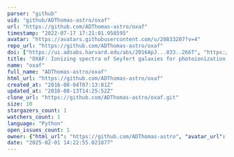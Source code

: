 ```yaml
---
parser: "github"
uid: "github/ADThomas-astro/oxaf"
url: "https://github.com/ADThomas-astro/oxaf"
timestamp: "2022-07-17 17:21:01.958595"
avatar: "https://avatars.githubusercontent.com/u/20833207?v=4"
repo_url: "https://github.com/ADThomas-astro/oxaf"
doi: ["https://ui.adsabs.harvard.edu/abs/2016ApJ...833..266T", "https://ui.adsabs.harvard.edu/abs/2016ascl.soft11011T/abstract"]
title: "OXAF: Ionizing spectra of Seyfert galaxies for photoionization modeling"
name: "oxaf"
full_name: "ADThomas-astro/oxaf"
html_url: "https://github.com/ADThomas-astro/oxaf"
created_at: "2016-08-04T07:13:01Z"
updated_at: "2018-08-13T14:25:52Z"
clone_url: "https://github.com/ADThomas-astro/oxaf.git"
size: 10
stargazers_count: 1
watchers_count: 1
language: "Python"
open_issues_count: 1
owner: {"html_url": "https://github.com/ADThomas-astro", "avatar_url": "https://avatars.githubusercontent.com/u/20833207?v=4", "login": "ADThomas-astro", "type": "User"}
date: "2025-02-01 14:22:55.021877"
---
```

